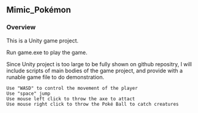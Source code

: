 ## Mimic_Pokémon
### Overview

This is a Unity game project.

Run game.exe to play the game.

Since Unity project is too large to be fully shown on github repositry, I will include scripts of main bodies of the game project, and provide with a runable game file to do demonstration.  

    Use "WASD" to control the movement of the player
    Use "space" jump 
    Use mouse left click to throw the axe to attact
    Use mouse right click to throw the Poké Ball to catch creatures

